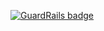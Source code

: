
[![GuardRails badge](https://badges.production.guardrails.io/shtakai/rom-get-start.svg)](https://www.guardrails.io)
